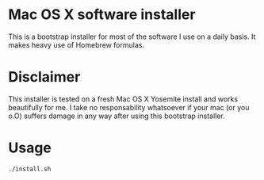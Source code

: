 # Mac OS X software installer

This is a bootstrap installer for most of the software I use on a daily basis. It makes heavy use of Homebrew formulas.

# Disclaimer

This installer is tested on a fresh Mac OS X Yosemite install and works beautifully for me. I take no responsability whatsoever if your mac (or you o.O) suffers damage in any way after using this bootstrap installer.

# Usage
	./install.sh
